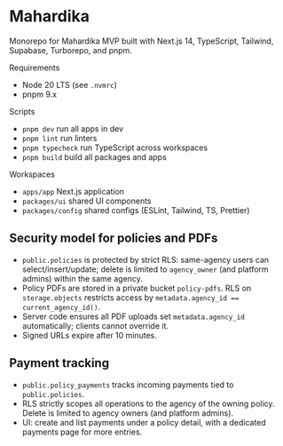 # Mahardika

Monorepo for Mahardika MVP built with Next.js 14, TypeScript, Tailwind, Supabase, Turborepo, and pnpm.

Requirements

- Node 20 LTS (see `.nvmrc`)
- pnpm 9.x

Scripts

- `pnpm dev` run all apps in dev
- `pnpm lint` run linters
- `pnpm typecheck` run TypeScript across workspaces
- `pnpm build` build all packages and apps

Workspaces

- `apps/app` Next.js application
- `packages/ui` shared UI components
- `packages/config` shared configs (ESLint, Tailwind, TS, Prettier)

## Security model for policies and PDFs

- `public.policies` is protected by strict RLS: same-agency users can select/insert/update; delete is limited to `agency_owner` (and platform admins) within the same agency.
- Policy PDFs are stored in a private bucket `policy-pdfs`. RLS on `storage.objects` restricts access by `metadata.agency_id == current_agency_id()`.
- Server code ensures all PDF uploads set `metadata.agency_id` automatically; clients cannot override it.
- Signed URLs expire after 10 minutes.

## Payment tracking

- `public.policy_payments` tracks incoming payments tied to `public.policies`.
- RLS strictly scopes all operations to the agency of the owning policy. Delete is limited to agency owners (and platform admins).
- UI: create and list payments under a policy detail, with a dedicated payments page for more entries.
